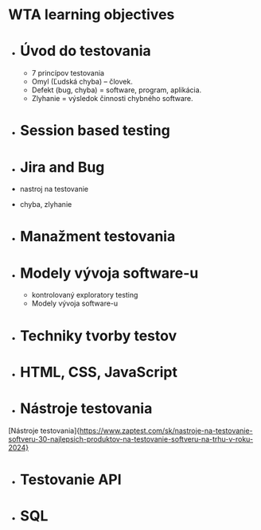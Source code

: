 # WTA learning objectives
- # **Úvod do testovania**
    - 7 princípov testovania
    - Omyl (Ľudská chyba) – človek.
    - Defekt (bug, chyba) = software, program, aplikácia.
    - Zlyhanie = výsledok činnosti chybného software.
- # **Session based testing** 
- # **Jira and Bug**
- nastroj na testovanie
- chyba, zlyhanie
- # **Manažment testovania**

- # **Modely vývoja software-u** 
    - kontrolovaný exploratory testing 
    - Modely vývoja software-u
- # **Techniky tvorby testov**
- # **HTML, CSS, JavaScript**
- # **Nástroje testovania** 
[Nástroje testovania]{https://www.zaptest.com/sk/nastroje-na-testovanie-softveru-30-najlepsich-produktov-na-testovanie-softveru-na-trhu-v-roku-2024}
- # **Testovanie API** 
- # **SQL** 
